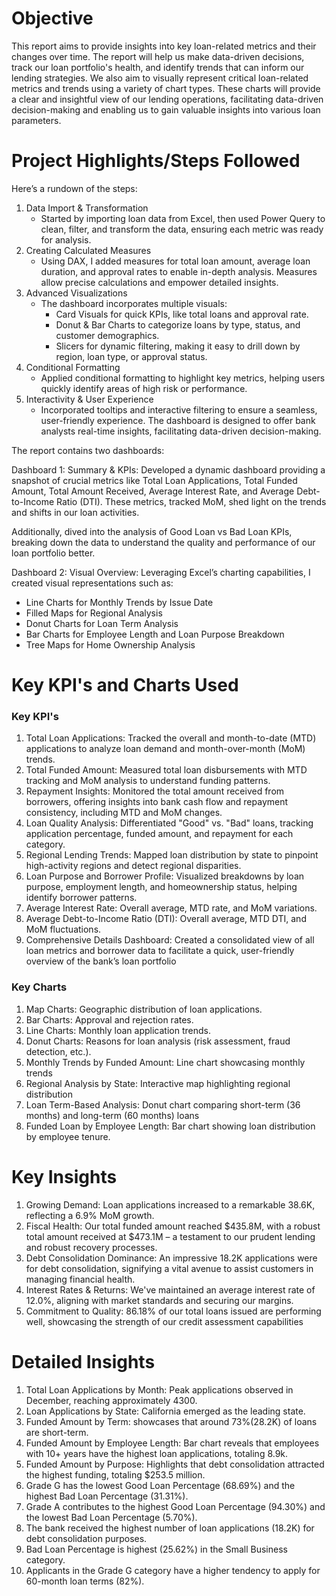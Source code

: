 # Objective
This report aims to provide insights into key loan-related metrics and their changes over time. The report will help us make data-driven decisions, track our loan portfolio's health, and identify trends that can inform our lending strategies.
We also aim to visually represent critical loan-related metrics and trends using a variety of chart types. These charts will provide a clear and insightful view of our lending operations, facilitating data-driven decision-making and enabling us to gain valuable insights into various loan parameters.
# Project Highlights/Steps Followed
Here’s a rundown of the steps:
1. Data Import & Transformation
      - Started by importing loan data from Excel, then used Power Query to clean, filter, and transform the data, ensuring each metric was ready for analysis.
2. Creating Calculated Measures
      - Using DAX, I added measures for total loan amount, average loan duration, and approval rates to enable in-depth analysis. Measures allow precise calculations and empower detailed insights.
3. Advanced Visualizations
      - The dashboard incorporates multiple visuals:
        - Card Visuals for quick KPIs, like total loans and approval rate.
        - Donut & Bar Charts to categorize loans by type, status, and customer demographics.
        - Slicers for dynamic filtering, making it easy to drill down by region, loan type, or approval status.
4. Conditional Formatting
      - Applied conditional formatting to highlight key metrics, helping users quickly identify areas of high risk or performance.
5. Interactivity & User Experience
      - Incorporated tooltips and interactive filtering to ensure a seamless, user-friendly experience. The dashboard is designed to offer bank analysts real-time insights, facilitating data-driven decision-making.

The report contains two dashboards:

Dashboard 1: Summary & KPIs:
Developed a dynamic dashboard providing a snapshot of crucial metrics like Total Loan Applications, Total Funded Amount, Total Amount Received, Average Interest Rate, and Average Debt-to-Income Ratio (DTI). These metrics, tracked MoM, shed light on the trends and shifts in our loan activities.

Additionally, dived into the analysis of Good Loan vs Bad Loan KPIs, breaking down the data to understand the quality and performance of our loan portfolio better.

Dashboard 2: Visual Overview:
Leveraging Excel’s charting capabilities, I created visual representations such as:
- Line Charts for Monthly Trends by Issue Date
- Filled Maps for Regional Analysis
- Donut Charts for Loan Term Analysis
- Bar Charts for Employee Length and Loan Purpose Breakdown
- Tree Maps for Home Ownership Analysis

# Key KPI's and Charts Used
### Key KPI's
1. Total Loan Applications: Tracked the overall and month-to-date (MTD) applications to analyze loan demand and month-over-month (MoM) trends.
2. Total Funded Amount: Measured total loan disbursements with MTD tracking and MoM analysis to understand funding patterns.
3. Repayment Insights: Monitored the total amount received from borrowers, offering insights into bank cash flow and repayment consistency, including MTD and MoM changes.
4. Loan Quality Analysis: Differentiated "Good" vs. "Bad" loans, tracking application percentage, funded amount, and repayment for each category.
5. Regional Lending Trends: Mapped loan distribution by state to pinpoint high-activity regions and detect regional disparities.
6. Loan Purpose and Borrower Profile: Visualized breakdowns by loan purpose, employment length, and homeownership status, helping identify borrower patterns.
7. Average Interest Rate: Overall average, MTD rate, and MoM variations.
8. Average Debt-to-Income Ratio (DTI): Overall average, MTD DTI, and MoM fluctuations.
9. Comprehensive Details Dashboard: Created a consolidated view of all loan metrics and borrower data to facilitate a quick, user-friendly overview of the bank’s loan portfolio
### Key Charts
1. Map Charts: Geographic distribution of loan applications.
2. Bar Charts: Approval and rejection rates.
3. Line Charts: Monthly loan application trends.
4. Donut Charts: Reasons for loan analysis (risk assessment, fraud detection, etc.).
5. Monthly Trends by Funded Amount: Line chart showcasing monthly trends
6. Regional Analysis by State: Interactive map highlighting regional distribution
7. Loan Term-Based Analysis: Donut chart comparing short-term (36 months) and long-term (60 months) loans
8. Funded Loan by Employee Length: Bar chart showing loan distribution by employee tenure.
# Key Insights
1. Growing Demand: Loan applications increased to a remarkable 38.6K, reflecting a 6.9% MoM growth.
2. Fiscal Health: Our total funded amount reached $435.8M, with a robust total amount received at $473.1M – a testament to our prudent lending and robust recovery processes.
3. Debt Consolidation Dominance: An impressive 18.2K applications were for debt consolidation, signifying a vital avenue to assist customers in managing financial health.
4. Interest Rates & Returns: We've maintained an average interest rate of 12.0%, aligning with market standards and securing our margins.
5. Commitment to Quality: 86.18% of our total loans issued are performing well, showcasing the strength of our credit assessment capabilities
# Detailed Insights
1. Total Loan Applications by Month: Peak applications observed in December, reaching approximately 4300.
2. Loan Applications by State: California emerged as the leading state.
3. Funded Amount by Term: showcases that around 73%(28.2K) of loans are short-term.
4. Funded Amount by Employee Length: Bar chart reveals that employees with 10+ years have the highest loan applications, totaling 8.9k.
5. Funded Amount by Purpose: Highlights that debt consolidation attracted the highest funding, totaling $253.5 million.
6. Grade G has the lowest Good Loan Percentage (68.69%) and the highest Bad Loan Percentage (31.31%).
7. Grade A contributes to the highest Good Loan Percentage (94.30%) and the lowest Bad Loan Percentage (5.70%).
8. The bank received the highest number of loan applications (18.2K) for debt consolidation purposes.
9. Bad Loan Percentage is highest (25.62%) in the Small Business category.
10. Applicants in the Grade G category have a higher tendency to apply for 60-month loan terms (82%).









